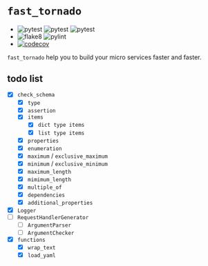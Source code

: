 # `fast_tornado`

- ![pytest](https://github.com/zqmillet/fast_tornado/workflows/pytest%20on%20ubuntu/badge.svg)
  ![pytest](https://github.com/zqmillet/fast_tornado/workflows/pytest%20on%20macos/badge.svg)
  ![pytest](https://github.com/zqmillet/fast_tornado/workflows/pytest%20on%20windows/badge.svg)
- ![flake8](https://github.com/zqmillet/fast_tornado/workflows/flake8/badge.svg)
  ![pylint](https://github.com/zqmillet/fast_tornado/workflows/pylint/badge.svg)
- [![codecov](https://codecov.io/gh/zqmillet/fast_tornado/branch/master/graph/badge.svg)](https://codecov.io/gh/zqmillet/fast_tornado)

`fast_tornado` help you to build your micro services faster and faster.

## todo list

- [x] `check_schema`
    - [x] `type`
    - [x] `assertion`
    - [x] `items`
        - [x] `dict type items`
        - [x] `list type items`
    - [x] `properties`
    - [x] `enumeration`
    - [x] `maximum` / `exclusive_maximum`
    - [x] `minimum` / `exclusive_minimum`
    - [x] `maximum_length`
    - [x] `mimimum_length`
    - [x] `multiple_of`
    - [x] `dependencies`
    - [x] `additional_properties`
- [x] `Logger`
- [ ] `RequestHandlerGenerator`
  - [ ] `ArgumentParser`
  - [ ] `ArgumentChecker`
- [x] `functions`
  - [x] `wrap_text`
  - [x] `load_yaml`
